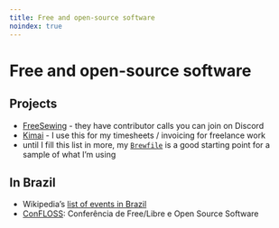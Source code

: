 ```yaml
---
title: Free and open-source software
noindex: true
---
```


# Free and open-source software

## Projects

- [FreeSewing](https://freesewing.org/) - they have contributor calls you can join on Discord
- [Kimai](https://www.kimai.org/) - I use this for my timesheets / invoicing for freelance work
- until I fill this list in more, my [`Brewfile`](https://github.com/lawrence-forooghian/dotfiles/blob/main/Brewfile) is a good starting point for a sample of what I’m using

## In Brazil

- Wikipedia’s [list of events in Brazil](https://pt.wikipedia.org/wiki/Lista_de_eventos_de_software_livre#Eventos_no_Brasil)
- [ConFLOSS](https://confloss.com.br): Conferência de Free/Libre e Open Source Software
